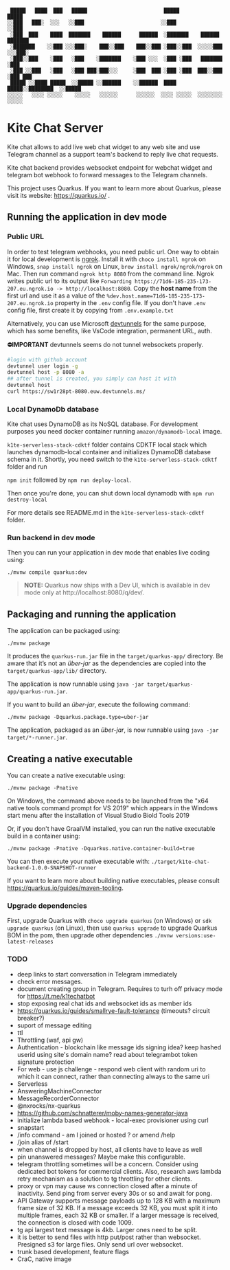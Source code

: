 ```
 █████   ████  ███   █████                         █████                 █████
░░███   ███░  ░░░   ░░███                         ░░███                 ░░███
 ░███  ███    ████  ███████    ██████      ██████  ░███████    ██████   ███████
 ░███████    ░░███ ░░░███░    ███░░███    ███░░███ ░███░░███  ░░░░░███ ░░░███░
 ░███░░███    ░███   ░███    ░███████    ░███ ░░░  ░███ ░███   ███████   ░███
 ░███ ░░███   ░███   ░███ ███░███░░░     ░███  ███ ░███ ░███  ███░░███   ░███ ███
 █████ ░░████ █████  ░░█████ ░░██████    ░░██████  ████ █████░░████████  ░░█████
░░░░░   ░░░░ ░░░░░    ░░░░░   ░░░░░░      ░░░░░░  ░░░░ ░░░░░  ░░░░░░░░    ░░░░░
```

# Kite Chat Server

Kite chat allows to add live web chat widget to any web site and use Telegram channel as a support team's backend
to reply live chat requests.

Kite chat backend provides websocket endpoint for webchat widget and telegram bot webhook to forward messages to the Telegram channels.

This project uses Quarkus. If you want to learn more about Quarkus, please visit its website: https://quarkus.io/ .

## Running the application in dev mode

### Public URL

In order to test telegram webhooks, you need public url. One way to obtain it for local development is [ngrok](https://ngrok.com/download). Install it with `choco install ngrok` on Windows, `snap install ngrok` on Linux, `brew install ngrok/ngrok/ngrok` on Mac. Then run command `ngrok http 8080` from the command line. Ngrok writes public url to its output like
`Forwarding https://71d6-185-235-173-207.eu.ngrok.io -> http://localhost:8080`. Copy the **host name** from the first url and use it as a value of the `%dev.host.name=71d6-185-235-173-207.eu.ngrok.io` property in the `.env` config file. If you don't have `.env` config file, first create it by copying from `.env.example.txt`

Alternatively, you can use Microsoft [devtunnels](https://learn.microsoft.com/ru-ru/azure/developer/dev-tunnels/overview) for the same purpose, which has some benefits, like VsCode integration, permanent URL, auth.

**⛔IMPORTANT** devtunnels seems do not tunnel websockets properly.

```bash
#login with github account
devtunnel user login -g
devtunnel host -p 8080 -a
## after tunnel is created, you simply can host it with
devtunnel host
curl https://sw1r28pt-8080.euw.devtunnels.ms/
```

### Local DynamoDb database

Kite chat uses DynamoDB as its NoSQL database. For development purposes you need docker container running `amazon/dynamodb-local` image.

`k1te-serverless-stack-cdktf` folder contains CDKTF local stack which launches dynamodb-local container and initializes
DynamoDB database schema in it. Shortly, you need switch to the `k1te-serverless-stack-cdktf` folder and run

`npm init` followed by `npm run deploy-local`.

Then once you're done, you can shut down local dynamodb with `npm run destroy-local`

For more details see README.md in the `k1te-serverless-stack-cdktf` folder.

### Run backend in dev mode

Then you can run your application in dev mode that enables live coding using:

```shell script
./mvnw compile quarkus:dev
```

> **NOTE:** Quarkus now ships with a Dev UI, which is available in dev mode only at http://localhost:8080/q/dev/.

## Packaging and running the application

The application can be packaged using:

```shell script
./mvnw package
```

It produces the `quarkus-run.jar` file in the `target/quarkus-app/` directory.
Be aware that it’s not an _über-jar_ as the dependencies are copied into the `target/quarkus-app/lib/` directory.

The application is now runnable using `java -jar target/quarkus-app/quarkus-run.jar`.

If you want to build an _über-jar_, execute the following command:

```shell script
./mvnw package -Dquarkus.package.type=uber-jar
```

The application, packaged as an _über-jar_, is now runnable using `java -jar target/*-runner.jar`.

## Creating a native executable

You can create a native executable using:

```shell script
./mvnw package -Pnative
```

On Windows, the command above needs to be launched from the "x64 native tools command prompt for VS 2019" which appears in the Windows start menu after the installation of Visual Studio Biold Tools 2019

Or, if you don't have GraalVM installed, you can run the native executable build in a container using:

```shell script
./mvnw package -Pnative -Dquarkus.native.container-build=true
```

You can then execute your native executable with: `./target/k1te-chat-backend-1.0.0-SNAPSHOT-runner`

If you want to learn more about building native executables, please consult https://quarkus.io/guides/maven-tooling.

### Upgrade dependencies

First, upgrade Quarkus with `choco upgrade quarkus` (on Windows) or `sdk upgrade quarkus` (on Linux), then use `quarkus upgrade` to upgrade Quarkus BOM in the pom, then upgrade other dependencies `./mvnw versions:use-latest-releases`

### TODO

- deep links to start conversation in Telegram immediately
- check error messages.
- document creating group in Telegram. Requires to turh off privacy mode for https://t.me/k1techatbot
- stop exposing real chat ids and websocket ids as member ids
- https://quarkus.io/guides/smallrye-fault-tolerance (timeouts? circuit breaker?)
- suport of message editing
- ttl
- Throttling (waf, api gw)
- Authentication - blockchain like message ids signing idea? keep hashed userid using site's domain name? read about telegrambot token signature protection
- For web - use js challenge - respond web client with random uri to which it can connect, rather than connecting always to the same uri
- Serverless
- AnsweringMachineConnector
- MessageRecorderConnector
- @nxrocks/nx-quarkus
- https://github.com/schnatterer/moby-names-generator-java
- initialize lambda based webhook - local-exec provisioner using curl
- snapstart
- /info command - am I joined or hosted ? or amend /help
- /join alias of /start
- when channel is dropped by host, all clients have to leave as well
- pin unanswered messages? Maybe make this configurable.
- telegram throttling sometimes will be a concern. Consider using dedicated bot tokens for commercial clients. Also, research aws lambda retry mechanism as a solution to tg throttling for other clients.
- proxy or vpn may cause ws connection closed after a minute of inactivity. Send ping from server every 30s or so and await for pong.
- API Gateway supports message payloads up to 128 KB with a maximum frame size of 32 KB. If a message exceeds 32 KB, you must split it into multiple frames, each 32 KB or smaller. If a larger message is received, the connection is closed with code 1009.
- tg api largest text message is 4kb. Larger ones need to be split.
- it is better to send files with http put/post rather than websocket. Presigned s3 for large files. Only send url over websocket.
- trunk based development, feature flags
- CraC, native image
